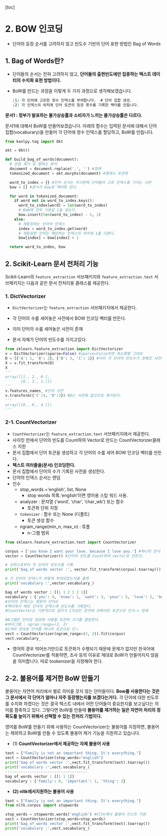 [toc]

# 2. BOW 인코딩

- 단어의 등장 순서를 고려하지 않고 빈도수 기반의 단어 표현 방법인 Bag of Words

## 1. Bag of Words란?

- 단어들의 순서는 전혀 고려하지 않고, **단어들의 출현빈도에만 집중하는 텍스트 데이터의 수치화 표현 방법이다.**

- BoW를 만드는 과정을 이렇게 두 가지 과정으로 생각해보겠습니다.

  ```scss
  (1) 각 단어에 고유한 정수 인덱스를 부여합니다.  # 단어 집합 생성.
  (2) 각 인덱스의 위치에 단어 토큰의 등장 횟수를 기록한 벡터를 만듭니다.  
  ```

**문서1 : 정부가 발표하는 물가상승률과 소비자가 느끼는 물가상승률은 다르다.**

문서1에 대해서 BoW를 만들어보겠습니다. 아래의 함수는 입력된 문서에 대해서 단어 집합(vocaburary)을 만들어 각 단어에 정수 인덱스를 할당하고, BoW를 만듭니다.

```python
from konlpy.tag import Okt

okt = Okt()

def build_bag_of_words(document):
  # 온점 제거 및 형태소 분석
  document = document.replace('.', '') #정제
  tokenized_document = okt.morphs(document) #형태소 토큰화

  word_to_index = {} #단어 순서는 무시한체 단어들의 고유 인덱스를 가지는 사전
  bow = [] #문서가 bow로 벡터화 된다.

  for word in tokenized_document:  
    if word not in word_to_index.keys():
      word_to_index[word] = len(word_to_index)  
      # BoW에 전부 기본값 1을 넣는다.
      bow.insert(len(word_to_index) - 1, 1)
    else:
      # 재등장하는 단어의 인덱스
      index = word_to_index.get(word)
      # 재등장한 단어는 해당하는 인덱스의 위치에 1을 더한다.
      bow[index] = bow[index] + 1

  return word_to_index, bow
```



## 2.  Scikit-Learn 문서 전처리 기능

Scikit-Learn의 `feature_extraction` 서브패키지와 `feature_extraction.text` 서브패키지는 다음과 같은 문서 전처리용 클래스를 제공한다.

### 1. DictVectorizer 

- `DictVectorizer`는 `feature_extraction` 서브패키지에서 제공한다.

- 각 단어의 수를 세어놓은 사전에서 BOW 인코딩 벡터를 만든다.
- 이미 단어의 수를 세어놓은 사전이 존재
- 문서 자체가 단어의 빈도수를 가지고있다.

```python
from sklearn.feature_extraction import DictVectorizer
v = DictVectorizer(sparse=False) #sparse=False하면 희소행렬 그대로
D = [{'A': 1, 'B': 2}, {'B': 3, 'C': 1}] #이미 각 단어의 빈도수가 정해진 사전이 존재
X = v.fit_transform(D)
X
'''
array([[1., 2., 0.],
       [0., 3., 1.]])
'''
v.features_names_ #단어 사전
v.transform({'C':4, 'D':3}) #D는 사전에 없으므로 제거된다.
'''
array([[0., 0., 4.]])
'''
```



### 2-1. CountVectorizer 

- `CountVectorizer`는 `feature_extraction.text` 서브패키지에서 제공한다.
- 사이킷 런에서 단어의 빈도를 Count하여 Vector로 만드는 CountVectorizer클래스 지원
- 문서 집합에서 단어 토큰을 생성하고 각 단어의 수를 세어 BOW 인코딩 벡터를 만든다.
- **텍스트 여러줄을(문서) 인코딩한다.**
- 문서 집합에서 단어의 수가 기록된 사전을 생성한다.
- 단어의 인덱스 순서는 랜덤
- 인수
  - stop_words ='english', list, None
    - stop words 목록.‘english’이면 영어용 스탑 워드 사용.
  - analyzer :  문자열 {‘word’, ‘char’, ‘char_wb’} 또는 함수
    - 토큰화 단위 지정
  - `tokenizer` : 함수 또는 None (디폴트)
    - 토큰 생성 함수
  - ngram_range(min_n, max_n) : 튜플
    - n-그램 범위

```python
from sklearn.feature_extraction.text import CountVectorizer

corpus = ['you know I want your love. because I love you.'] #하나의 문서
vector = CountVectorizer() #단어의 빈도를 Count하여 vector로 만든다.

# 코퍼스로부터 각 단어의 빈도수를 기록
print('bag of words vector :', vector.fit_transform(corpus).toarray()) 

# 각 단어의 인덱스가 어떻게 부여되었는지를 출력
print('vocabulary :',vector.vocabulary_)

bag of words vector : [[1 1 2 1 2 1]]
vocabulary : {'you': 4, 'know': 1, 'want': 3, 'your': 5, 'love': 2, 'because': 0}
#단어의 인덱스는 영문자 단어순
#벡터에서 해당 단어의 인덱스에 빈도수를 기록한다.
#CountVector는 기본적으로 길이가 1이상인 문자에 대해서만 토큰으로 인식-> 정제

#N그램은 단어장 생성에 사용할 토큰의 크기를 결정한다.
#바이그램 : ngram_range=(2, 2)
#2개의 연속된 단어를 하나의 토큰으로 인ㅅ
vect = CountVectorizer(ngram_range=(2, 2)).fit(corpus)
vect.vocabulary_
```

- 영어의 경우 띄어쓰기만으로 토큰화가 수행되기 때문에 문제가 없지만 한국어에 CountVectorizer를 적용하면, 조사 등의 이유로 제대로 BoW가 만들어지지 않음을 의미합니다. 따로 tookenizer을 지정해야 한다.



## 2-2. 불용어를 제거한 BoW 만들기

불용어는 자연어 처리에서 별로 의미를 갖지 않는 단어들이다. **Bow를 사용한다는 것은 그 문서에서 각 단어가 얼마나 자주 등장했는지를 보겠다는거다.** 각 단어에 대한 빈도루를 수치화 하겠다는 것은 결국 텍스트 내에서 어떤 단어들이 중요한지를 보고싶다는 의미를 함축하고 있다. 그렇다면 BoW를 만들때 **불용어를 제거하는 일은 자연어 처리의 정확도를 높이기 위해서 선택할 수 있는 전처리 기법이다.**

영어를 BoW를 만들기 위해 사용하는 CountVectorizer는 불용어를 지정하면, 불용어는 제외하고 BoW를 만들 수 있도록 불용어 제거 기능을 지원하고 있습니다.

- (1) **CountVectorizer에서 제공하는 자체 불용어 사용**

```python
text = ["Family is not an important thing. It's everything."]
vect = CountVectorizer(stop_words="english")
print('bag of words vector :',vect.fit_transform(text).toarray())
print('vocabulary :',vect.vocabulary_)
-------------------------------------
bag of words vector : [[1 1 1]]
vocabulary : {'family': 0, 'important': 1, 'thing': 2}
```

- **(2) nltk에서지원하는 불용어 사용**

```python
text = ["Family is not an important thing. It's everything."]
from nltk.corpus import stopwords

stop_words = stopwords.words('english') #nltk에서 불용어 리스트 지원
vect = CountVectorizer(stop_words=stop_words)
print('bag of words vector :',vect.fit_transform(text).toarray())
print('vocabulary :',vect.vocabulary_)

```



